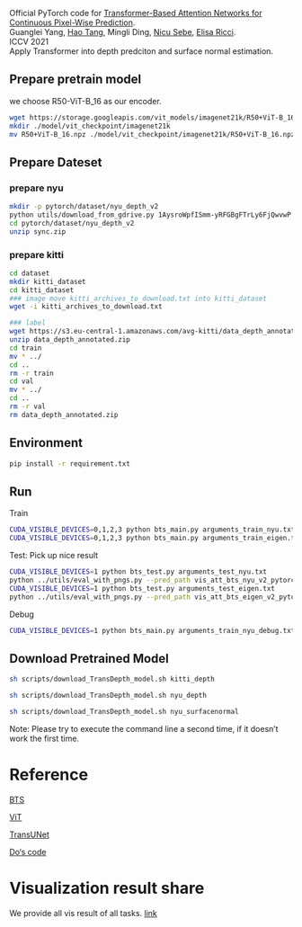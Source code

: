 Official PyTorch code for [Transformer-Based Attention Networks for Continuous Pixel-Wise Prediction](https://arxiv.org/abs/2103.12091). <br>
Guanglei Yang, [Hao Tang](http://disi.unitn.it/~hao.tang/), Mingli Ding, [Nicu Sebe](https://scholar.google.com/citations?user=stFCYOAAAAAJ&hl=en), [Elisa Ricci](https://scholar.google.com/citations?hl=en&user=xf1T870AAAAJ&view_op=list_works&sortby=pubdate). <br>
ICCV 2021 <br>
Apply Transformer into depth predciton and surface normal estimation.

## Prepare pretrain model
we choose R50-ViT-B_16 as our encoder.
```bash root transformerdepth
wget https://storage.googleapis.com/vit_models/imagenet21k/R50+ViT-B_16.npz 
mkdir ./model/vit_checkpoint/imagenet21k 
mv R50+ViT-B_16.npz ./model/vit_checkpoint/imagenet21k/R50+ViT-B_16.npz
```

## Prepare Dateset
### prepare nyu
```bash
mkdir -p pytorch/dataset/nyu_depth_v2
python utils/download_from_gdrive.py 1AysroWpfISmm-yRFGBgFTrLy6FjQwvwP pytorch/dataset/nyu_depth_v2/sync.zip
cd pytorch/dataset/nyu_depth_v2
unzip sync.zip
```
### prepare kitti
```bash
cd dataset
mkdir kitti_dataset
cd kitti_dataset
### image move kitti_archives_to_download.txt into kitti_dataset
wget -i kitti_archives_to_download.txt

### label
wget https://s3.eu-central-1.amazonaws.com/avg-kitti/data_depth_annotated.zip
unzip data_depth_annotated.zip
cd train
mv * ../
cd ..  
rm -r train
cd val
mv * ../
cd ..
rm -r val
rm data_depth_annotated.zip
```
## Environment 
```bash
pip install -r requirement.txt
```

## Run
Train
```bash
CUDA_VISIBLE_DEVICES=0,1,2,3 python bts_main.py arguments_train_nyu.txt
CUDA_VISIBLE_DEVICES=0,1,2,3 python bts_main.py arguments_train_eigen.txt
```
Test: Pick up nice result
```bash
CUDA_VISIBLE_DEVICES=1 python bts_test.py arguments_test_nyu.txt
python ../utils/eval_with_pngs.py --pred_path vis_att_bts_nyu_v2_pytorch_att/raw/ --gt_path ../../dataset/nyu_depth_v2/official_splits/test/ --dataset nyu --min_depth_eval 1e-3 --max_depth_eval 10 --eigen_crop
CUDA_VISIBLE_DEVICES=1 python bts_test.py arguments_test_eigen.txt
python ../utils/eval_with_pngs.py --pred_path vis_att_bts_eigen_v2_pytorch_att/raw/ --gt_path ./dataset/kitti_dataset/ --dataset kitti --min_depth_eval 1e-3 --max_depth_eval 80 --do_kb_crop --garg_crop
```
Debug
```bash
CUDA_VISIBLE_DEVICES=1 python bts_main.py arguments_train_nyu_debug.txt
```

## Download Pretrained Model

```bash
sh scripts/download_TransDepth_model.sh kitti_depth

sh scripts/download_TransDepth_model.sh nyu_depth

sh scripts/download_TransDepth_model.sh nyu_surfacenormal
```

Note: Please try to execute the command line a second time, if it doesn’t work the first time.


# Reference
[BTS](https://github.com/cogaplex-bts/bts)

[ViT](https://github.com/jeonsworld/ViT-pytorch)

[TransUNet](https://github.com/Beckschen/TransUNet)


[Do‘s code](https://github.com/MARSLab-UMN/TiltedImageSurfaceNormal)
# Visualization result share
We provide all vis result of all tasks. [link](https://www.dropbox.com/sh/iv4zb4fl3vn294i/AACGjH0jIPtyZ8qwr_erLKr9a?dl=0)
